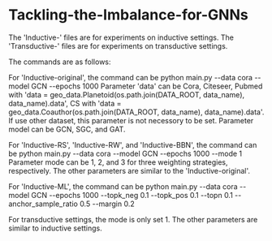 # Tackling-the-Imbalance-for-GNNs
The 'Inductive-' files are for experiments on inductive settings. The 'Transductive-' files are for experiments on transductive settings. 

The commands are as follows:

For 'Inductive-original', the command can be
python main.py --data cora --model GCN --epochs 1000
Parameter 'data' can be Cora, Citeseer, Pubmed with 'data = geo_data.Planetoid(os.path.join(DATA_ROOT, data_name), data_name).data', CS with 'data = geo_data.Coauthor(os.path.join(DATA_ROOT, data_name), data_name).data'. If use other dataset, this parameter is not necessory to be set.
Parameter model can be GCN, SGC, and GAT.

For 'Inductive-RS', 'Inductive-RW', and 'Inductive-BBN', the command can be 
python main.py --data cora --model GCN --epochs 1000 --mode 1
Parameter mode can be 1, 2, and 3 for three weighting strategies, respectively. The other parameters are similar to the 'Inductive-original'.

For 'Inductive-ML', the command can be 
python main.py --data cora --model GCN --epochs 1000 --topk_neg 0.1 --topk_pos 0.1 --topn 0.1 --anchor_sample_ratio 0.5 --margin 0.2

For transductive settings, the mode is only set 1. The other parameters are similar to inductive settings.
